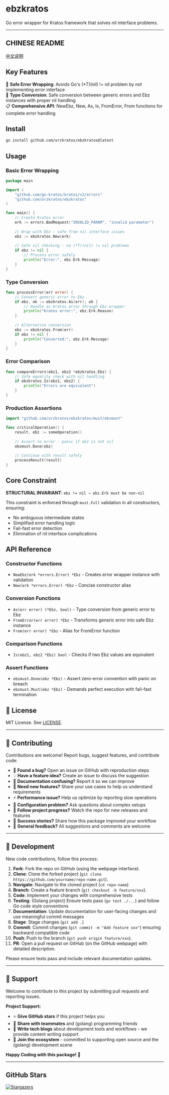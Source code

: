 # ebzkratos

Go error wrapper for Kratos framework that solves nil interface problems.

---

<!-- TEMPLATE (EN) BEGIN: LANGUAGE NAVIGATION -->
## CHINESE README

[中文说明](README.zh.md)
<!-- TEMPLATE (EN) END: LANGUAGE NAVIGATION -->

## Key Features

🎯 **Safe Error Wrapping**: Avoids Go's (*T)(nil) != nil problem by not implementing error interface  
🔄 **Type Conversion**: Safe conversion between generic errors and Ebz instances with proper nil handling  
📋 **Comprehensive API**: NewEbz, New, As, Is, FromError, From functions for complete error handling

## Install

```bash
go install github.com/orzkratos/ebzkratos@latest
```

## Usage

### Basic Error Wrapping

```go
package main

import (
    "github.com/go-kratos/kratos/v2/errors"
    "github.com/orzkratos/ebzkratos"
)

func main() {
    // Create Kratos error
    erk := errors.BadRequest("INVALID_PARAM", "invalid parameter")
    
    // Wrap with Ebz - safe from nil interface issues
    ebz := ebzkratos.New(erk)
    
    // Safe nil checking - no (*T)(nil) != nil problems
    if ebz != nil {
        // Process error safely
        println("Error:", ebz.Erk.Message)
    }
}
```

### Type Conversion

```go
func processError(err error) {
    // Convert generic error to Ebz
    if ebz, ok := ebzkratos.As(err); ok {
        // Handle as Kratos error through Ebz wrapper
        println("Kratos error:", ebz.Erk.Reason)
    }
    
    // Alternative conversion
    ebz := ebzkratos.From(err)
    if ebz != nil {
        println("Converted:", ebz.Erk.Message)
    }
}
```

### Error Comparison

```go
func compareErrors(ebz1, ebz2 *ebzkratos.Ebz) {
    // Safe equality check with nil handling
    if ebzkratos.Is(ebz1, ebz2) {
        println("Errors are equivalent")
    }
}
```

### Production Assertions

```go
import "github.com/orzkratos/ebzkratos/must/ebzmust"

func criticalOperation() {
    result, ebz := someOperation()
    
    // Assert no error - panic if ebz is not nil
    ebzmust.Done(ebz)
    
    // Continue with result safely
    processResult(result)
}
```

## Core Constraint

**STRUCTURAL INVARIANT**: `ebz != nil ⇒ ebz.Erk must be non-nil`

This constraint is enforced through `must.Full` validation in all constructors, ensuring:

- No ambiguous intermediate states
- Simplified error handling logic  
- Fail-fast error detection
- Elimination of nil interface complications

## API Reference

### Constructor Functions

- `NewEbz(erk *errors.Error) *Ebz` - Creates error wrapper instance with validation
- `New(erk *errors.Error) *Ebz` - Concise constructor alias

### Conversion Functions  

- `As(err error) (*Ebz, bool)` - Type conversion from generic error to Ebz
- `FromError(err error) *Ebz` - Transforms generic error into safe Ebz instance
- `From(err error) *Ebz` - Alias for FromError function

### Comparison Functions

- `Is(ebz1, ebz2 *Ebz) bool` - Checks if two Ebz values are equivalent

### Assert Functions

- `ebzmust.Done(ebz *Ebz)` - Assert zero-error convention with panic on breach
- `ebzmust.Must(ebz *Ebz)` - Demands perfect execution with fail-fast termination

<!-- TEMPLATE (EN) BEGIN: STANDARD PROJECT FOOTER -->
<!-- VERSION 2025-08-28 08:33:43.829511 +0000 UTC -->

## 📄 License

MIT License. See [LICENSE](LICENSE).

---

## 🤝 Contributing

Contributions are welcome! Report bugs, suggest features, and contribute code:

- 🐛 **Found a bug?** Open an issue on GitHub with reproduction steps
- 💡 **Have a feature idea?** Create an issue to discuss the suggestion
- 📖 **Documentation confusing?** Report it so we can improve
- 🚀 **Need new features?** Share your use cases to help us understand requirements
- ⚡ **Performance issue?** Help us optimize by reporting slow operations
- 🔧 **Configuration problem?** Ask questions about complex setups
- 📢 **Follow project progress?** Watch the repo for new releases and features
- 🌟 **Success stories?** Share how this package improved your workflow
- 💬 **General feedback?** All suggestions and comments are welcome

---

## 🔧 Development

New code contributions, follow this process:

1. **Fork**: Fork the repo on GitHub (using the webpage interface).
2. **Clone**: Clone the forked project (`git clone https://github.com/yourname/repo-name.git`).
3. **Navigate**: Navigate to the cloned project (`cd repo-name`)
4. **Branch**: Create a feature branch (`git checkout -b feature/xxx`).
5. **Code**: Implement your changes with comprehensive tests
6. **Testing**: (Golang project) Ensure tests pass (`go test ./...`) and follow Go code style conventions
7. **Documentation**: Update documentation for user-facing changes and use meaningful commit messages
8. **Stage**: Stage changes (`git add .`)
9. **Commit**: Commit changes (`git commit -m "Add feature xxx"`) ensuring backward compatible code
10. **Push**: Push to the branch (`git push origin feature/xxx`).
11. **PR**: Open a pull request on GitHub (on the GitHub webpage) with detailed description.

Please ensure tests pass and include relevant documentation updates.

---

## 🌟 Support

Welcome to contribute to this project by submitting pull requests and reporting issues.

**Project Support:**

- ⭐ **Give GitHub stars** if this project helps you
- 🤝 **Share with teammates** and (golang) programming friends
- 📝 **Write tech blogs** about development tools and workflows - we provide content writing support
- 🌟 **Join the ecosystem** - committed to supporting open source and the (golang) development scene

**Happy Coding with this package!** 🎉

<!-- TEMPLATE (EN) END: STANDARD PROJECT FOOTER -->

---

## GitHub Stars

[![Stargazers](https://starchart.cc/orzkratos/ebzkratos.svg?variant=adaptive)](https://starchart.cc/orzkratos/ebzkratos)